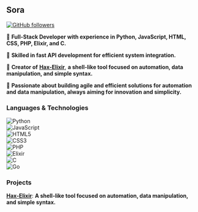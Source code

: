 ## Sora

[![GitHub followers](https://img.shields.io/github/followers/Soradevs?style=social)](https://github.com/Soradevs)

🔸 **Full-Stack Developer with experience in Python, JavaScript, HTML, CSS, PHP, Elixir, and C.**

🔸 **Skilled in fast API development for efficient system integration.**

🔸 **Creator of** [**Hax-Elixir**](https://github.com/Soradevs/Terminal-Hax-elixir-0.8), **a shell-like tool focused on automation, data manipulation, and simple syntax.**

🔸 **Passionate about building agile and efficient solutions for automation and data manipulation, always aiming for innovation and simplicity.**

### **Languages & Technologies**

![Python](https://img.shields.io/badge/Python-Advanced-3776AB?style=for-the-badge&logo=python&logoColor=white)  
![JavaScript](https://img.shields.io/badge/JavaScript-Advanced-F7DF1E?style=for-the-badge&logo=javascript&logoColor=black)   
![HTML5](https://img.shields.io/badge/HTML-Advanced-E34F26?style=for-the-badge&logo=html5&logoColor=white)   
![CSS3](https://img.shields.io/badge/CSS-Intermediate-1572B6?style=for-the-badge&logo=css3&logoColor=white)  
![PHP](https://img.shields.io/badge/PHP-Intermediate-777BB4?style=for-the-badge&logo=php&logoColor=white)  
![Elixir](https://img.shields.io/badge/Elixir-Basic-4B275F?style=for-the-badge&logo=elixir&logoColor=white)  
![C](https://img.shields.io/badge/C-Basic-A8B9CC?style=for-the-badge&logo=c&logoColor=black)  
![Go](https://img.shields.io/badge/Go-Learning-00ADD8?style=for-the-badge&logo=go&logoColor=white)   

### **Projects**

[**Hax-Elixir**](https://github.com/Soradevs/Terminal-Hax-elixir-0.8): **A shell-like tool focused on automation, data manipulation, and simple syntax.**
